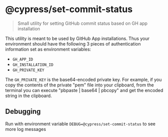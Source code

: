 # @cypress/set-commit-status
> Small utility for setting GitHub commit status based on GH app installation

This utility is meant to be used by GitHub App installations. Thus your environment should have the following 3 pieces of authentication information set as environment variables:

* `GH_APP_ID`
* `GH_INSTALLATION_ID`
* `GH_PRIVATE_KEY`

The `GH_PRIVATE_KEY` is the base64-encoded private key. For example, if you copy the contents of the private "pem" file into your clipboard, from the terminal you can execute "pbpaste | base64 | pbcopy" and get the encoded string in the clipboard.

## Debugging

Run with environment variable `DEBUG=@cypress/set-commit-status` to see more log messages

